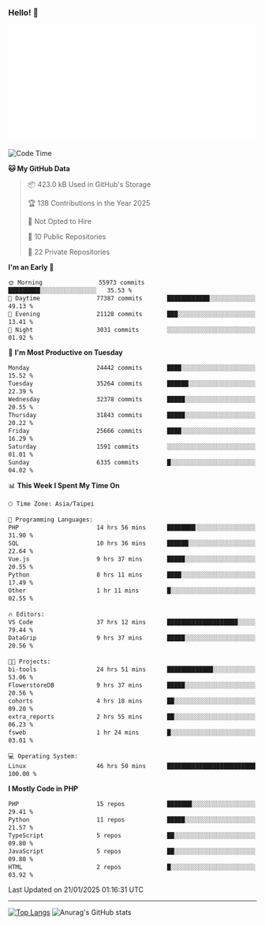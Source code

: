 ### Hello! 👋

![Metrics](/metrics.classic.svg)

<!--START_SECTION:waka-->
![Code Time](http://img.shields.io/badge/Code%20Time-2%2C213%20hrs%2036%20mins-blue)

**🐱 My GitHub Data** 

> 📦 423.0 kB Used in GitHub's Storage 
 > 
> 🏆 138 Contributions in the Year 2025
 > 
> 🚫 Not Opted to Hire
 > 
> 📜 10 Public Repositories 
 > 
> 🔑 22 Private Repositories 
 > 
**I'm an Early 🐤** 

```text
🌞 Morning                55973 commits       █████████░░░░░░░░░░░░░░░░   35.53 % 
🌆 Daytime                77387 commits       ████████████░░░░░░░░░░░░░   49.13 % 
🌃 Evening                21128 commits       ███░░░░░░░░░░░░░░░░░░░░░░   13.41 % 
🌙 Night                  3031 commits        ░░░░░░░░░░░░░░░░░░░░░░░░░   01.92 % 
```
📅 **I'm Most Productive on Tuesday** 

```text
Monday                   24442 commits       ████░░░░░░░░░░░░░░░░░░░░░   15.52 % 
Tuesday                  35264 commits       ██████░░░░░░░░░░░░░░░░░░░   22.39 % 
Wednesday                32378 commits       █████░░░░░░░░░░░░░░░░░░░░   20.55 % 
Thursday                 31843 commits       █████░░░░░░░░░░░░░░░░░░░░   20.22 % 
Friday                   25666 commits       ████░░░░░░░░░░░░░░░░░░░░░   16.29 % 
Saturday                 1591 commits        ░░░░░░░░░░░░░░░░░░░░░░░░░   01.01 % 
Sunday                   6335 commits        █░░░░░░░░░░░░░░░░░░░░░░░░   04.02 % 
```


📊 **This Week I Spent My Time On** 

```text
🕑︎ Time Zone: Asia/Taipei

💬 Programming Languages: 
PHP                      14 hrs 56 mins      ████████░░░░░░░░░░░░░░░░░   31.90 % 
SQL                      10 hrs 36 mins      ██████░░░░░░░░░░░░░░░░░░░   22.64 % 
Vue.js                   9 hrs 37 mins       █████░░░░░░░░░░░░░░░░░░░░   20.55 % 
Python                   8 hrs 11 mins       ████░░░░░░░░░░░░░░░░░░░░░   17.49 % 
Other                    1 hr 11 mins        █░░░░░░░░░░░░░░░░░░░░░░░░   02.55 % 

🔥 Editors: 
VS Code                  37 hrs 12 mins      ████████████████████░░░░░   79.44 % 
DataGrip                 9 hrs 37 mins       █████░░░░░░░░░░░░░░░░░░░░   20.56 % 

🐱‍💻 Projects: 
bi-tools                 24 hrs 51 mins      █████████████░░░░░░░░░░░░   53.06 % 
FlowerstoreDB            9 hrs 37 mins       █████░░░░░░░░░░░░░░░░░░░░   20.56 % 
cohorts                  4 hrs 18 mins       ██░░░░░░░░░░░░░░░░░░░░░░░   09.20 % 
extra_reports            2 hrs 55 mins       ██░░░░░░░░░░░░░░░░░░░░░░░   06.23 % 
fsweb                    1 hr 24 mins        █░░░░░░░░░░░░░░░░░░░░░░░░   03.01 % 

💻 Operating System: 
Linux                    46 hrs 50 mins      █████████████████████████   100.00 % 
```

**I Mostly Code in PHP** 

```text
PHP                      15 repos            ███████░░░░░░░░░░░░░░░░░░   29.41 % 
Python                   11 repos            █████░░░░░░░░░░░░░░░░░░░░   21.57 % 
TypeScript               5 repos             ██░░░░░░░░░░░░░░░░░░░░░░░   09.80 % 
JavaScript               5 repos             ██░░░░░░░░░░░░░░░░░░░░░░░   09.80 % 
HTML                     2 repos             █░░░░░░░░░░░░░░░░░░░░░░░░   03.92 % 
```




 Last Updated on 21/01/2025 01:16:31 UTC
<!--END_SECTION:waka-->

<hr>

<span style="display:inline-block">[![Top Langs](https://github-readme-stats.vercel.app/api/top-langs/?username=maureendadap&layout=compact&theme=transparent)](https://github.com/anuraghazra/github-readme-stats)</span>
<span style="display:inline-block">![Anurag's GitHub stats](https://github-readme-stats.vercel.app/api?username=maureendadap&show_icons=true&theme=transparent&count_private=true)</span>

<!--
**MaureenDadap/maureendadap** is a ✨ _special_ ✨ repository because its `README.md` (this file) appears on your GitHub profile.

Here are some ideas to get you started:

- 🔭 I’m currently working on ...
- 🌱 I’m currently learning ...
- 👯 I’m looking to collaborate on ...
- 🤔 I’m looking for help with ...
- 💬 Ask me about ...
- 📫 How to reach me: ...
- 😄 Pronouns: ...
- ⚡ Fun fact: ...
-->
